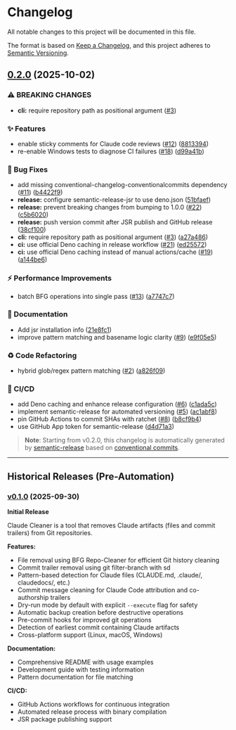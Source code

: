 # Changelog

All notable changes to this project will be documented in this file.

The format is based on [Keep a Changelog](https://keepachangelog.com/en/1.0.0/),
and this project adheres to [Semantic Versioning](https://semver.org/spec/v2.0.0.html).

## [0.2.0](https://github.com/tylerbutler/claude-cleaner/compare/v0.1.0...v0.2.0) (2025-10-02)

### ⚠ BREAKING CHANGES

* **cli:** require repository path as positional argument ([#3](https://github.com/tylerbutler/claude-cleaner/issues/3))

### ✨ Features

* enable sticky comments for Claude code reviews ([#12](https://github.com/tylerbutler/claude-cleaner/issues/12)) ([8813394](https://github.com/tylerbutler/claude-cleaner/commit/881339465021cb86870e42a75b4d096ec87094d1))
* re-enable Windows tests to diagnose CI failures ([#18](https://github.com/tylerbutler/claude-cleaner/issues/18)) ([d99a41b](https://github.com/tylerbutler/claude-cleaner/commit/d99a41bf80827988723d05daa6c9f9af8943e2c9))

### 🐛 Bug Fixes

* add missing conventional-changelog-conventionalcommits dependency ([#11](https://github.com/tylerbutler/claude-cleaner/issues/11)) ([b4422f9](https://github.com/tylerbutler/claude-cleaner/commit/b4422f9c6a0fc8739a816d18cdb7510aaffebd08))
* **release:** configure semantic-release-jsr to use deno.json ([51bfaef](https://github.com/tylerbutler/claude-cleaner/commit/51bfaefedeff74287d11bf8538bcb3f11af50661))
* **release:** prevent breaking changes from bumping to 1.0.0 ([#22](https://github.com/tylerbutler/claude-cleaner/issues/22)) ([c5b6020](https://github.com/tylerbutler/claude-cleaner/commit/c5b6020ca23a70e930cf62988988d3ab59366037))
* **release:** push version commit after JSR publish and GitHub release ([38cf100](https://github.com/tylerbutler/claude-cleaner/commit/38cf10054ca133581764d0c3640c6e23e9d78b30))
* **cli:** require repository path as positional argument ([#3](https://github.com/tylerbutler/claude-cleaner/issues/3)) ([a27a486](https://github.com/tylerbutler/claude-cleaner/commit/a27a486aa3c4602b56cafca1657a70c57a081c1b))
* **ci:** use official Deno caching in release workflow ([#21](https://github.com/tylerbutler/claude-cleaner/issues/21)) ([ed25572](https://github.com/tylerbutler/claude-cleaner/commit/ed255727d92e72350d1a06587ecf60de25f3a445))
* **ci:** use official Deno caching instead of manual actions/cache ([#19](https://github.com/tylerbutler/claude-cleaner/issues/19)) ([a144be6](https://github.com/tylerbutler/claude-cleaner/commit/a144be6b36ad42abe796e6a1c571dc7ecf537017))

### ⚡ Performance Improvements

* batch BFG operations into single pass ([#13](https://github.com/tylerbutler/claude-cleaner/issues/13)) ([a7747c7](https://github.com/tylerbutler/claude-cleaner/commit/a7747c705e88540fdf660559786e040a2fb32b21))

### 📝 Documentation

* Add jsr installation info ([21e8fc1](https://github.com/tylerbutler/claude-cleaner/commit/21e8fc1075378d44ec8e4840a31e6f02eeab77da))
* improve pattern matching and basename logic clarity ([#9](https://github.com/tylerbutler/claude-cleaner/issues/9)) ([e9f05e5](https://github.com/tylerbutler/claude-cleaner/commit/e9f05e5d3b577d053ab9f66e1901725b24c88c45))

### ♻️ Code Refactoring

* hybrid glob/regex pattern matching ([#2](https://github.com/tylerbutler/claude-cleaner/issues/2)) ([a826f09](https://github.com/tylerbutler/claude-cleaner/commit/a826f093ce9f05d66794d9f0e19ac0d8e231c391))

### 👷 CI/CD

* add Deno caching and enhance release configuration ([#6](https://github.com/tylerbutler/claude-cleaner/issues/6)) ([c1ada5c](https://github.com/tylerbutler/claude-cleaner/commit/c1ada5c5e36e1dfabdf1eff6eea4bb5e5e4e2792))
* implement semantic-release for automated versioning ([#5](https://github.com/tylerbutler/claude-cleaner/issues/5)) ([ac1abf8](https://github.com/tylerbutler/claude-cleaner/commit/ac1abf8e30b5e23b945f395fddad66f9665c7738))
* pin GitHub Actions to commit SHAs with ratchet ([#8](https://github.com/tylerbutler/claude-cleaner/issues/8)) ([b8cf9b4](https://github.com/tylerbutler/claude-cleaner/commit/b8cf9b4f4f3e8c7719ef5b4c6614919a15b662f1))
* use GitHub App token for semantic-release ([d4d71a3](https://github.com/tylerbutler/claude-cleaner/commit/d4d71a3d0ff09cf16fd3083455f8360a4f88ab67))

> **Note**: Starting from v0.2.0, this changelog is automatically generated by [semantic-release](https://semantic-release.gitbook.io/) based on [conventional commits](https://www.conventionalcommits.org/).

---

## Historical Releases (Pre-Automation)

### [v0.1.0](https://github.com/tylerbutler/claude-cleaner/releases/tag/v0.1.0) (2025-09-30)

**Initial Release**

Claude Cleaner is a tool that removes Claude artifacts (files and commit trailers) from Git repositories.

**Features:**

- File removal using BFG Repo-Cleaner for efficient Git history cleaning
- Commit trailer removal using git filter-branch with sd
- Pattern-based detection for Claude files (CLAUDE.md, .claude/, claudedocs/, etc.)
- Commit message cleaning for Claude Code attribution and co-authorship trailers
- Dry-run mode by default with explicit `--execute` flag for safety
- Automatic backup creation before destructive operations
- Pre-commit hooks for improved git operations
- Detection of earliest commit containing Claude artifacts
- Cross-platform support (Linux, macOS, Windows)

**Documentation:**

- Comprehensive README with usage examples
- Development guide with testing information
- Pattern documentation for file matching

**CI/CD:**

- GitHub Actions workflows for continuous integration
- Automated release process with binary compilation
- JSR package publishing support
